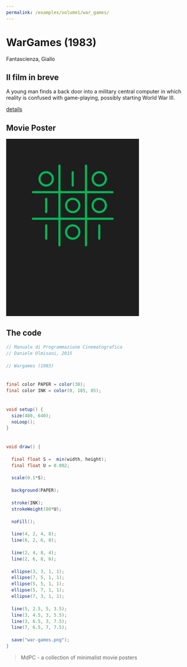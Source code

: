 ```yaml
---
permalink: /examples/volume1/war_games/
---
```

# WarGames (1983)

Fantascienza, Giallo

## Il film in breve
A young man finds a back door into a military central computer in which reality is confused with game-playing, possibly starting World War III.

[details](https://www.imdb.com/title/tt0086567/)

## Movie Poster
<img src="war-games.png"  width="360px" title="WarGames">


## The code
```java
// Manuale di Programmazione Cinematografica
// Daniele Olmisani, 2015

// Wargames (1983)


final color PAPER = color(30);
final color INK = color(0, 185, 85);


void setup() {  
  size(480, 640);
  noLoop();
}


void draw() {
  
  final float S =  min(width, height);
  final float U = 0.002;
  
  scale(0.1*S);
  
  background(PAPER);
  
  stroke(INK);
  strokeWeight(80*U);
  
  noFill();
  
  line(4, 2, 4, 8);
  line(6, 2, 6, 8);
  
  line(2, 4, 8, 4);
  line(2, 6, 8, 6);
  
  ellipse(3, 3, 1, 1);
  ellipse(7, 5, 1, 1);
  ellipse(5, 5, 1, 1);
  ellipse(5, 7, 1, 1);
  ellipse(7, 3, 1, 1);
  
  line(5, 2.5, 5, 3.5);
  line(3, 4.5, 3, 5.5);
  line(3, 6.5, 3, 7.5);
  line(7, 6.5, 7, 7.5);
  
  save("war-games.png"); 
}

```

> MdPC - a collection of minimalist movie posters
